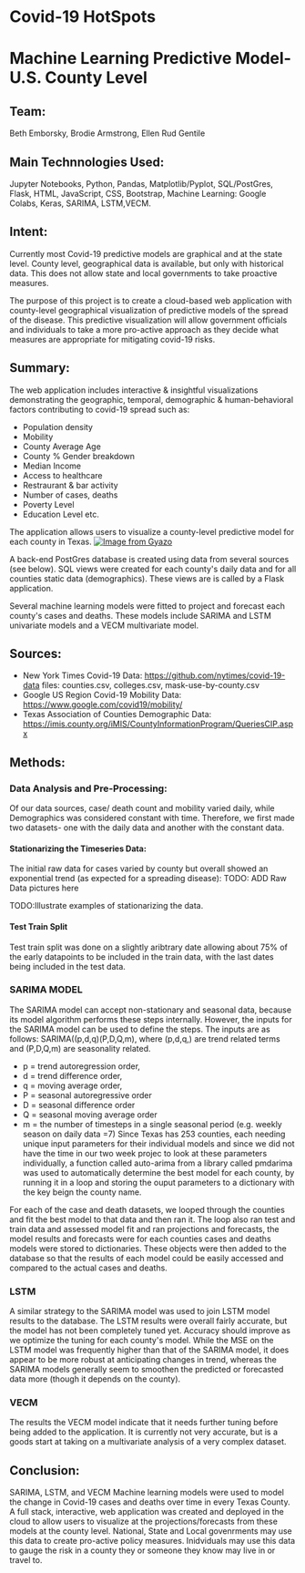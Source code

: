 # Covid-19 HotSpots 
# Machine Learning Predictive Model- U.S. County Level

## Team:
Beth Emborsky, Brodie Armstrong, Ellen Rud Gentile

## Main Technnologies Used:
Jupyter Notebooks, Python, Pandas, Matplotlib/Pyplot, SQL/PostGres, Flask, HTML, JavaScript, CSS, Bootstrap, Machine Learning: Google Colabs, Keras, SARIMA, LSTM,VECM.

## Intent: 
Currently most Covid-19 predictive models are graphical and at the state level. County level, geographical data is available, but only with historical data. This does not allow state and local governments to take proactive measures. 

The purpose of this project is to create a cloud-based web application with county-level geographical visualization of predictive models of the spread of the disease.  This predictive visualization will allow government officials and individuals to take a more pro-active approach as they decide what measures are appropriate for mitigating covid-19 risks.


## Summary:
The web application includes interactive & insightful visualizations demonstrating the geographic, temporal, demographic & human-behavioral factors contributing to covid-19 spread such as:
  - Population density
  - Mobility
  - County Average Age
  - County % Gender breakdown
  - Median Income
  - Access to healthcare
  - Restraurant & bar activity
  - Number of cases, deaths
  - Poverty Level
  - Education Level
  etc.
  
The application allows users to visualize a county-level predictive model for each county in Texas. 
[![Image from Gyazo](https://i.gyazo.com/d2fb1585068495ee5c9c17971eefa4b1.gif)](https://gyazo.com/d2fb1585068495ee5c9c17971eefa4b1)

A back-end PostGres database is created using data from several sources (see below).   SQL views were created for each county's daily data and for all counties static data (demographics). These views are is called by a Flask application. 

Several machine learning models were fitted to project and forecast each county's cases and deaths. These models include SARIMA and LSTM univariate models and a VECM multivariate model. 

## Sources:
  - New York Times Covid-19 Data: https://github.com/nytimes/covid-19-data  files: counties.csv, colleges.csv, mask-use-by-county.csv
  - Google US Region Covid-19 Mobility Data: https://www.google.com/covid19/mobility/
  - Texas Association of Counties Demographic Data: https://imis.county.org/iMIS/CountyInformationProgram/QueriesCIP.aspx
  
## Methods:
### Data Analysis and Pre-Processing:
Of our data sources, case/ death count and mobility varied daily, while Demographics was considered constant with time.  Therefore, we first made two datasets- one with the daily data and another with the constant data. 

#### Stationarizing the Timeseries Data:
The initial raw data for cases varied by county but overall showed an exponential trend (as expected for a spreading disease):
TODO: ADD Raw Data pictures here

TODO:Illustrate examples of stationarizing the data.

#### Test Train Split
Test train split was done on a slightly aribtrary date allowing about 75% of the early datapoints to be included in the train data, with the last dates being included in the test data.

### SARIMA MODEL
The SARIMA model can accept non-stationary and seasonal data, because its model algorithm performs these steps internally.  However, the inputs for the SARIMA model can be used to define the steps.  The inputs are as follows: SARIMA((p,d,q)(P,D,Q,m), where (p,d,q,) are trend related terms and (P,D,Q,m) are seasonality related.  
  - p = trend autoregression order,
  - d = trend difference order,
  - q = moving average order,
  - P = seasonal autoregressive order
  - D = seasonal difference order
  - Q = seasonal moving average order
  - m = the number of timesteps in a single seasonal period (e.g. weekly season on daily data =7)
 Since Texas has 253 counties, each needing unique input parameters for their individual models and since we did not have the time in our two week projec to look at these parameters individually, a function called auto-arima from a library called pmdarima was used to automatically determine the best model for each county, by running it in a loop and storing the ouput parameters to a dictionary with the key beign the county name.  

For each of the case and death datasets, we looped through the counties and fit the best model to that data and then ran it. The loop also ran test and train data and assessed model fit and ran projections and forecasts, the model results and forecasts were for each counties cases and deaths models were stored to dictionaries.  These objects were then added to the database so that the results of each model could be easily accessed and compared to the actual cases and deaths.

### LSTM
A similar strategy to the SARIMA model was used to join LSTM model results to the database.   The LSTM results were overall fairly accurate, but the model has not been completely tuned yet.  Accuracy should improve as we optimize the tuning for each county's model.  While the MSE on the LSTM model was frequently higher than that of the SARIMA model, it does appear to be more robust at anticipating changes in trend, whereas the SARIMA models generally seem to smoothen the predicted or forecasted data more (though it depends on the county).

### VECM
The results the VECM model indicate that it needs further tuning before being added to the application.  It is currently not very accurate, but is a goods start at taking on a multivariate analysis of a very complex dataset.


## Conclusion: 
SARIMA, LSTM, and VECM Machine learning models were used to model the change in Covid-19 cases and deaths over time in every Texas County.  A full stack, interactive, web application was created and deployed in the cloud to allow users to visualize at the projections/forecasts from these models at the county level.  National, State and Local govenrments may use this data to create pro-active policy measures. Inidviduals may use this data to gauge the risk in a county they or someone they know may live in or travel to. 


